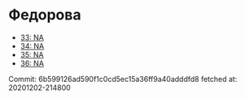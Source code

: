 # Федорова
- [33: NA](33.md)
- [34: NA](34.md)
- [35: NA](35.md)
- [36: NA](36.md)

Commit: 6b599126ad590f1c0cd5ec15a36ff9a40adddfd8
 fetched at: 20201202-214800
